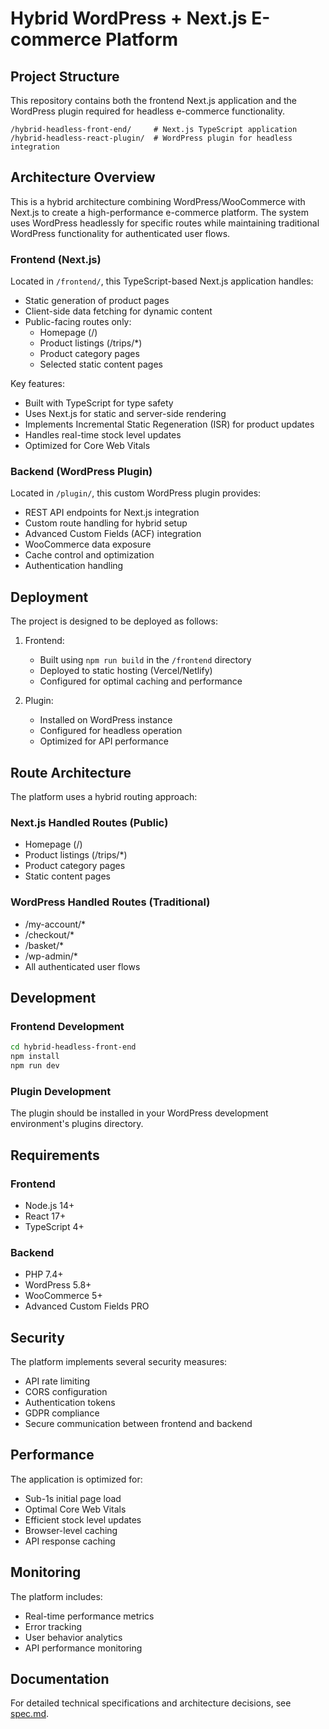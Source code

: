 # Hybrid WordPress + Next.js E-commerce Platform

## Project Structure

This repository contains both the frontend Next.js application and the WordPress plugin required for headless e-commerce functionality.

```
/hybrid-headless-front-end/     # Next.js TypeScript application
/hybrid-headless-react-plugin/  # WordPress plugin for headless integration
```

## Architecture Overview

This is a hybrid architecture combining WordPress/WooCommerce with Next.js to create a high-performance e-commerce platform. The system uses WordPress headlessly for specific routes while maintaining traditional WordPress functionality for authenticated user flows.

### Frontend (Next.js)

Located in `/frontend/`, this TypeScript-based Next.js application handles:
- Static generation of product pages
- Client-side data fetching for dynamic content
- Public-facing routes only:
  - Homepage (/)
  - Product listings (/trips/*)
  - Product category pages
  - Selected static content pages

Key features:
- Built with TypeScript for type safety
- Uses Next.js for static and server-side rendering
- Implements Incremental Static Regeneration (ISR) for product updates
- Handles real-time stock level updates
- Optimized for Core Web Vitals

### Backend (WordPress Plugin)

Located in `/plugin/`, this custom WordPress plugin provides:
- REST API endpoints for Next.js integration
- Custom route handling for hybrid setup
- Advanced Custom Fields (ACF) integration
- WooCommerce data exposure
- Cache control and optimization
- Authentication handling

## Deployment

The project is designed to be deployed as follows:

1. Frontend:
   - Built using `npm run build` in the `/frontend` directory
   - Deployed to static hosting (Vercel/Netlify)
   - Configured for optimal caching and performance

2. Plugin:
   - Installed on WordPress instance
   - Configured for headless operation
   - Optimized for API performance

## Route Architecture

The platform uses a hybrid routing approach:

### Next.js Handled Routes (Public)
- Homepage (/)
- Product listings (/trips/*)
- Product category pages
- Static content pages

### WordPress Handled Routes (Traditional)
- /my-account/*
- /checkout/*
- /basket/*
- /wp-admin/*
- All authenticated user flows

## Development

### Frontend Development
```bash
cd hybrid-headless-front-end
npm install
npm run dev
```

### Plugin Development
The plugin should be installed in your WordPress development environment's plugins directory.

## Requirements

### Frontend
- Node.js 14+
- React 17+
- TypeScript 4+

### Backend
- PHP 7.4+
- WordPress 5.8+
- WooCommerce 5+
- Advanced Custom Fields PRO

## Security

The platform implements several security measures:
- API rate limiting
- CORS configuration
- Authentication tokens
- GDPR compliance
- Secure communication between frontend and backend

## Performance

The application is optimized for:
- Sub-1s initial page load
- Optimal Core Web Vitals
- Efficient stock level updates
- Browser-level caching
- API response caching

## Monitoring

The platform includes:
- Real-time performance metrics
- Error tracking
- User behavior analytics
- API performance monitoring

## Documentation

For detailed technical specifications and architecture decisions, see [spec.md](spec.md).

